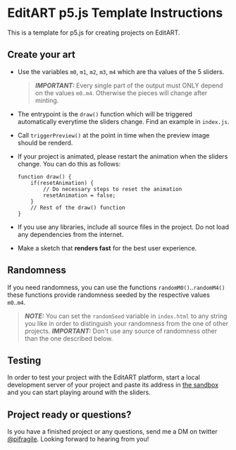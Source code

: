 # EditART p5.js Template Instructions

This is a template for p5.js for creating projects on EditART.

## Create your art

-   Use the variables `m0`, `m1`, `m2`, `m3`, `m4` which are tha values of the 5 sliders.
    > **_IMPORTANT:_** Every single part of the output must ONLY depend on the values `m0`..`m4`. Otherwise the pieces will change after minting.
-   The entrypoint is the `draw()` function which will be triggered automatically everytime the sliders change. Find an example in `index.js`.
-   Call `triggerPreview()` at the point in time when the preview image should be renderd.

-   If your project is animated, please restart the animation when the sliders change. You can do this as follows:

    ```
    function draw() {
        if(resetAnimation) {
            // Do necessary steps to reset the animation
            resetAnimation = false;
        }
        // Rest of the draw() function
    }
    ```

-   If you use any libraries, include all source files in the project. Do not load any dependencies from the internet.

-   Make a sketch that **renders fast** for the best user experience.

## Randomness

If you need randomness, you can use the functions `randomM0()`..`randomM4()`
these functions provide randomness seeded by the respective values `m0`..`m4`.

> **_NOTE:_** You can set the `randomSeed` variable in `index.html` to any string you like in order to distinguish your randomness from the one of other projects.
> **_IMPORTANT:_** Don't use any source of randomness other than the one described below.

## Testing

In order to test your project with the EditART platform, start a local development server of your project and paste its address in [the sandbox](https://www.editart.xyz/sandbox) and you can start playing around with the sliders.

## Project ready or questions?

Is you have a finished project or any questions, send me a DM on twitter [@pifragile](https://twitter.com/pifragile). Looking forward to hearing from you!
